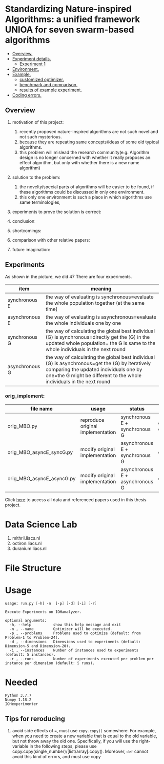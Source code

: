 # Standardizing Nature-inspired Algorithms: a unified framework UNIOA for seven swarm-based algorithms
- [ Overview. ](#ov)
- [ Experiment details. ](#ep)
  - [ Experiment 1 ](#ep1)
- [ Environment. ](#env)
- [ Example. ](#exm)
  - [ customized optimizer. ](#exm1)
  - [ benchmark and comparison. ](#exm2)
  - [ results of example experiment. ](#exm3)
- [ Coding errors. ](#cod)

<a name="ov"></a>
## Overview
1. motivation of this project:
   1. recently proposed nature-inspired algorithms are not such novel and not such mysterious.
   2. because they are repeating same concepts/ideas of some old typical algorithms.
   3. this problem will mislead the research community(e.g. Algorithm design is no longer concerned with whether it really proposes an effect algorithm, but only with whether there is a new name algorithm)
2. solution to the problem:
    1. the novelty/special parts of algorithms will be easier to be found, if these algorithms could be discussed in only one environment.
    2. this only one environment is such a place in which algorithms use same terminologies, 

3. experiments to prove the solution is correct:

4. conclusion:

5. shortcomings:
   
6. comparison with other relative papers:

6. future imagination:

<a name="ep"></a>
## Experiments 
As shown in the picture, we did 47 There are four experiments.

| item | meaning |
| ----- | ------- |
| synchronous E | the way of evaluating is synchronous=evaluate the whole population together (at the same time) |
| asynchronous E | the way of evaluating is asynchronous=evaluate the whole individuals one by one |
| synchronous G | the way of calculating the global best individual (G) is synchronous=directly get the (G) in the updated whole population= the G is same to the whole individuals in the next round|
| asynchronous G | the way of calculating the global best individual (G) is asynchronous=get the (G) by iteratively comparing the updated individuals one by one=the G might be different to the whole individuals in the next round |




<a name="ep1"></a>
### orig_implement: 
| file name | usage | status | output name |
| --------- | ----- | ------ | ------------|
| orig_MBO.py  | reproduce original implementation|synchronous E + synchronous G | orig_MBO_syncE_syncG, orig_MBO |
| orig_MBO_asyncE_syncG.py  | modify original implementation|asynchronous E + synchronous G | orig_MBO_asyncE_syncG |
| orig_MBO_asyncE_asyncG.py  | modify original implementation|asynchronous E + asynchronous G | orig_MBO_asyncE_asyncG |









Click [here](https://surfdrive.surf.nl/files/index.php/s/sffBTtaFT5Yynrx) to access all data and referenced papers used in this thesis project.

# Data Science Lab
1. mithril.liacs.nl
2. octiron.liacs.nl
3. duranium.liacs.nl

# File Structure

# Usage
```
usage: run.py [-h] -n  [-p] [-d] [-i] [-r]

Execute Experiments on IOHanalyzer.

optional arguments:
  -h, --help          show this help message and exit
  -n , --name         Optimizer will be executed.
  -p , --problems     Problems used to optimize (default: from Problem-1 to Problem-24).
  -d , --dimensions   Dimensions used to experiments (default: Dimension-5 and Dimension-20).
  -i , --instances    Number of instances used to experiments (default: 5 instances).
  -r , --runs         Number of experiments executed per problem per instance per dimension (default: 5 runs).

```
# Needed
```
Python 3.7.7
Numpy 1.18.2
IOHexperimenter
```
<a name="cod"></a>
## Tips for reroducing 
1. avoid side effects of ``=``, must use ``copy.copy()`` somewhere. For example, when you need to create a new variable that is equal to the old variable, but not throw away the old one. Specifically, if you will use the right-variable in the following steps, please use copy.copy(single_number)/[list/array].copy(). Moreover, ``def`` cannot avoid this kind of errors, and must use copy